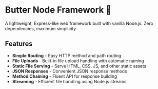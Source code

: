 # Butter Node Framework 🧈

A lightweight, Express-like web framework built with vanilla Node.js. Zero dependencies, maximum simplicity.

## Features

- **Simple Routing** - Easy HTTP method and path routing
- **File Uploads** - Built-in file upload handling with automatic naming
- **Static File Serving** - Serve HTML, CSS, JS, and other static assets
- **JSON Responses** - Convenient JSON response methods
- **Method Chaining** - Fluent API for response building
- **Streaming** - Efficient file handling using Node.js streams
